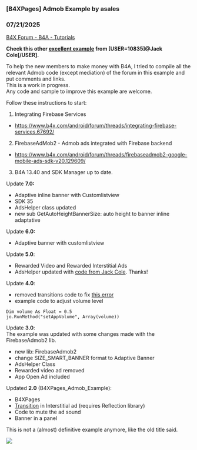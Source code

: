 ### [B4XPages] Admob Example by asales
### 07/21/2025
[B4X Forum - B4A - Tutorials](https://www.b4x.com/android/forum/threads/113586/)

**Check this other [excellent example](https://www.b4x.com/android/forum/threads/adshelper-extension-for-traditional-b4a-apps-more.131798/#content) from [USER=10835]@Jack Cole[/USER].**  
  
To help the new members to make money with B4A, I tried to compile all the relevant Admob code (except mediation) of the forum in this example and put comments and links.  
This is a work in progress.  
Any code and sample to improve this example are welcome.  
  
Follow these instructions to start:  
1. Integrating Firebase Services  
- <https://www.b4x.com/android/forum/threads/integrating-firebase-services.67692/>  
2. FirebaseAdMob2 - Admob ads integrated with Firebase backend  
- <https://www.b4x.com/android/forum/threads/firebaseadmob2-google-mobile-ads-sdk-v20.129609/>  
3. B4A 13.40 and SDK Manager up to date.  
  
Update **7.0:**  
- Adaptive inline banner with Customlistview  
- SDK 35  
- AdsHelper class updated  
- new sub GetAutoHeightBannerSize: auto height to banner inline adaptative  
  
Update **6.0:**  
- Adaptive banner with customlistview  
  
Update **5.0**:  
- Rewarded Video and Rewarded Interstitial Ads  
- AdsHelper updated with [code from Jack Cole](https://www.b4x.com/android/forum/threads/adshelper-extension-for-traditional-b4a-apps-more.131798/#content). Thanks!  
  
Update **4.0**:  
- removed transitions code to fix [this error](https://www.b4x.com/android/forum/threads/solved-error-in-interstitial-ad-button-in-b4xpages-admob-example.146662/)  
- example code to adjust volume level  

```B4X
Dim volume As Float = 0.5  
jo.RunMethod("setAppVolume", Array(volume))
```

  
  
Update **3.0**:  
The example was updated with some changes made with the FirebaseAdmob2 lib.  
- new lib: FirebaseAdmob2  
- change SIZE\_SMART\_BANNER format to Adaptive Banner  
- AdsHelper Class  
- Rewarded video ad removed  
- App Open Ad included  
  
Updated **2.0** (B4XPages\_Admob\_Example):  
- B4XPages  
- [Transition](https://www.b4x.com/android/forum/threads/custom-transitions-between-activities.15065/#content) in Interstitial ad (requires Reflection library)  
- Code to mute the ad sound  
- Banner in a panel  
  
This is not a (almost) definitive example anymore, like the old title said.  
  
![](https://www.b4x.com/android/forum/attachments/144248)